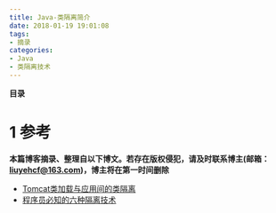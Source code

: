 ```yaml
---
title: Java-类隔离简介
date: 2018-01-19 19:01:08
tags: 
- 摘录
categories: 
- Java
- 类隔离技术
---
```


__目录__

<!-- toc -->
<!--more-->

# 1 参考

__本篇博客摘录、整理自以下博文。若存在版权侵犯，请及时联系博主(邮箱：liuyehcf@163.com)，博主将在第一时间删除__

* [Tomcat类加载与应用间的类隔离](https://www.jianshu.com/p/d90e4430b0b9)
* [ 程序员必知的六种隔离技术](http://blog.csdn.net/ceshi986745/article/details/51787424)
